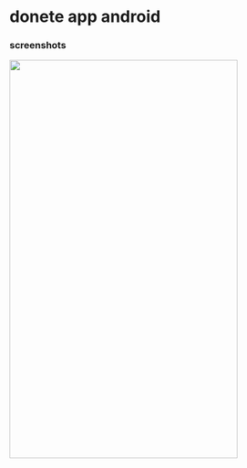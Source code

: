 # donete app android 
### screenshots
<img src="https://user-images.githubusercontent.com/22731845/211155489-2ebf29ae-1d8d-44c5-a3f6-e0525af48f13.png" width=400 height=700>
